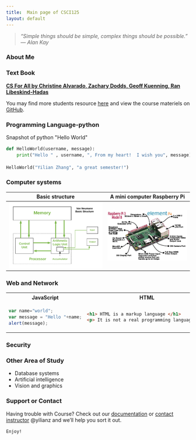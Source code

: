 ```yaml
---
title:  Main page of CSCI125
layout: default
---
```



> *“Simple things should be simple, complex things should be possible.” ― Alan Kay* 

### About Me

<!-- Please write a short pargraph about you -->









<!--end of modification -->

### Text Book 
**[CS For All by Christine Alvarado, Zachary Dodds, Geoff Kuenning, Ran Libeskind-Hadas](https://www.cs.hmc.edu/csforallbook/)**

You may find more students resource [here](https://www.cs.hmc.edu/twiki/bin/view/CSforAll/) and view the course materiels on [GitHub](https://github.com/yilianz/csci125).



### Programming Language-python

Snapshot of python "Hello World"

```python
def HelloWorld(username, message):
    print("Hello " , username, ", From my heart!  I wish you", message)

HelloWorld("Yilian Zhang", "a great semester!")
```


### Computer systems
 Basic structure | A mini computer Raspberry Pi 
 ----------------|-----------------------------
 ![structure](./basic_structure.png)|![mincomputer](./mincomputer.jpg)

### Web and Network

<table><tbody><tr><th>JavaScript </th> <th>HTML </td></tr><tr><td>

```javascript
var name="world";
var message = "Hello "+name;
alert(message);
```

</td><td>

```html
<h1> HTML is a markup language </h1>
<p> It is not a real programming language </p>

```
</td></tr></tbody></table>

### Security


### Other Area of Study 
 * Database systems
 * Artificial intelligence
 * Vision and graphics


### Support or Contact

Having trouble with Course? Check out our [documentation](https://www.github.com/yilianz/CSCI125) or [contact instructor](yilianz@usca.edu) @yilianz and we’ll help you sort it out. 

```
Enjoy!

```
